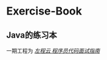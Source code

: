 # Exercise-Book

## Java的练习本

一期工程为 _[左程云 程序员代码面试指南](https://github.com/LyricYang/Internet-Recruiting-Algorithm-Problems/blob/master/CodeInterviewGuide/README.md)_
